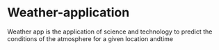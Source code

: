 # Weather-application
Weather app is the application of science and technology to predict the conditions of the atmosphere for a given location andtime
